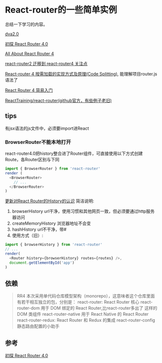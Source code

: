 # React-router的一些简单实例
总结一下学习的内容。

[dva2.0](https://github.com/sorrycc/blog/issues/48)

[初探 React Router 4.0](http://www.jianshu.com/p/e3adc9b5f75c)

[All About React Router 4](https://css-tricks.com/react-router-4/)

[react-router2 迁移到 react-router4 关注点](https://github.com/gmfe/blog/issues/6)

[React-router 4 按需加载的实现方式及原理(Code Splitting)](https://segmentfault.com/a/1190000009539836), 能理解项目router.js语法了

[React Router 4 简易入门](https://segmentfault.com/a/1190000010174260)

[ReactTraining/react-router(github官方，有些例子老旧)](https://github.com/ReactTraining/react-router)
## tips
有jsx语法的js文件中，必须要import进React
### BrowserRouter不能本地打开
react-router4.0把history整合进了Router组件，可直接使用以下方式创建Route，各Router区别与下同
```javascript
import { BrowserRouter } from 'react-router'
render (
  <BrowserRouter>
    // ... 
  </BrowserRouter>
)
```
[更新对React Router的History的认识](http://levy.work/2017-01-09-update-knowledge-of-react-router-history/)
简洁说明:
1. browserHistory url干净，使用习惯和其他网页一致，但必须要通过http服务器访问
2. createMemoryHistory 浏览器地址不会变
3. hashHistory url不干净，带#
4. 使用方式（旧）:
```javascript
import { browserHistory } from 'react-router'
// ...
render(
  <Router history={browserHistory} routes={routes} />,
  document.getElementById('app')
)
```

## 依赖
> RR4 本次采用单代码仓库模型架构（monorepo），这意味者这个仓库里面有若干相互独立的包，分别是：
react-router: React Router 核心
react-router-dom 用于 DOM 绑定的 React Router,比react-router多出了 <Link> <BrowserRouter> 这样的 DOM 类组件
react-router-native 用于 React Native 的 React Router
react-router-redux: React Router 和 Redux 的集成
react-router-config 静态路由配置的小助手

## 参考
[初探 React Router 4.0](http://www.jianshu.com/p/e3adc9b5f75c)
